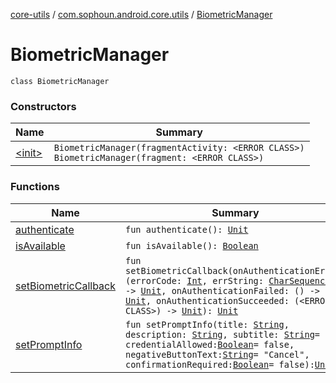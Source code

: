 [core-utils](../../index.md) / [com.sophoun.android.core.utils](../index.md) / [BiometricManager](./index.md)

# BiometricManager

`class BiometricManager`

### Constructors

| Name | Summary |
|---|---|
| [&lt;init&gt;](-init-.md) | `BiometricManager(fragmentActivity: <ERROR CLASS>)`<br>`BiometricManager(fragment: <ERROR CLASS>)` |

### Functions

| Name | Summary |
|---|---|
| [authenticate](authenticate.md) | `fun authenticate(): `[`Unit`](https://kotlinlang.org/api/latest/jvm/stdlib/kotlin/-unit/index.html) |
| [isAvailable](is-available.md) | `fun isAvailable(): `[`Boolean`](https://kotlinlang.org/api/latest/jvm/stdlib/kotlin/-boolean/index.html) |
| [setBiometricCallback](set-biometric-callback.md) | `fun setBiometricCallback(onAuthenticationError: (errorCode: `[`Int`](https://kotlinlang.org/api/latest/jvm/stdlib/kotlin/-int/index.html)`, errString: `[`CharSequence`](https://kotlinlang.org/api/latest/jvm/stdlib/kotlin/-char-sequence/index.html)`) -> `[`Unit`](https://kotlinlang.org/api/latest/jvm/stdlib/kotlin/-unit/index.html)`, onAuthenticationFailed: () -> `[`Unit`](https://kotlinlang.org/api/latest/jvm/stdlib/kotlin/-unit/index.html)`, onAuthenticationSucceeded: (<ERROR CLASS>) -> `[`Unit`](https://kotlinlang.org/api/latest/jvm/stdlib/kotlin/-unit/index.html)`): `[`Unit`](https://kotlinlang.org/api/latest/jvm/stdlib/kotlin/-unit/index.html) |
| [setPromptInfo](set-prompt-info.md) | `fun setPromptInfo(title: `[`String`](https://kotlinlang.org/api/latest/jvm/stdlib/kotlin/-string/index.html)`, description: `[`String`](https://kotlinlang.org/api/latest/jvm/stdlib/kotlin/-string/index.html)`, subtitle: `[`String`](https://kotlinlang.org/api/latest/jvm/stdlib/kotlin/-string/index.html)` = "", credentialAllowed: `[`Boolean`](https://kotlinlang.org/api/latest/jvm/stdlib/kotlin/-boolean/index.html)` = false, negativeButtonText: `[`String`](https://kotlinlang.org/api/latest/jvm/stdlib/kotlin/-string/index.html)` = "Cancel", confirmationRequired: `[`Boolean`](https://kotlinlang.org/api/latest/jvm/stdlib/kotlin/-boolean/index.html)` = false): `[`Unit`](https://kotlinlang.org/api/latest/jvm/stdlib/kotlin/-unit/index.html) |

